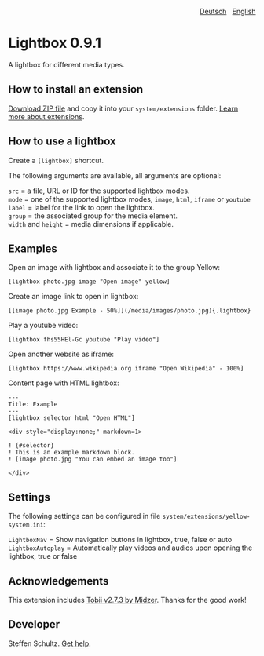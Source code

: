 <p align="right"><a href="README-de.md">Deutsch</a> &nbsp; <a href="README.md">English</a></p>

# Lightbox 0.9.1

A lightbox for different media types. 

## How to install an extension

[Download ZIP file](https://github.com/schulle4u/yellow-lightbox/archive/refs/heads/main.zip) and copy it into your `system/extensions` folder. [Learn more about extensions](https://github.com/annaesvensson/yellow-update).

## How to use a lightbox

Create a `[lightbox]` shortcut.

The following arguments are available, all arguments are optional:

`src` = a file, URL or ID for the supported lightbox modes.  
`mode` = one of the supported lightbox modes, `image`, `html`, `iframe` or `youtube`  
`label` = label for the link to open the lightbox.  
`group` = the associated group for the media element.  
`width` and `height` = media dimensions if applicable.

## Examples

Open an image with lightbox and associate it to the group Yellow: 

    [lightbox photo.jpg image "Open image" yellow]

Create an image link to open in lightbox: 

    [[image photo.jpg Example - 50%]](/media/images/photo.jpg){.lightbox}

Play a youtube video:

    [lightbox fhs55HEl-Gc youtube "Play video"]

Open another website as iframe:

    [lightbox https://www.wikipedia.org iframe "Open Wikipedia" - 100%]

Content page with HTML lightbox:

```
---
Title: Example
---
[lightbox selector html "Open HTML"]

<div style="display:none;" markdown=1>

! {#selector}
! This is an example markdown block.  
! [image photo.jpg "You can embed an image too"]

</div>
```

## Settings

The following settings can be configured in file `system/extensions/yellow-system.ini`: 

`LightboxNav` = Show navigation buttons in lightbox, true, false or auto  
`LightboxAutoplay` = Automatically play videos and audios upon opening the lightbox, true or false
 
## Acknowledgements

This extension includes [Tobii v2.7.3 by Midzer](https://github.com/midzer/tobii). Thanks for the good work!

## Developer

Steffen Schultz. [Get help](https://datenstrom.se/yellow/help/).

